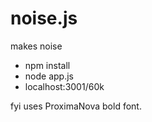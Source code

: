 noise.js
========

makes noise

- npm install
- node app.js
- localhost:3001/60k

fyi uses ProximaNova bold font.
